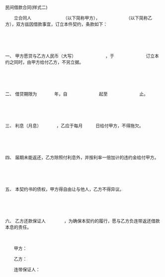 



民间借款合同(样式二)



 

　　立合同人　　　　　　　 （以下简称甲方），　　　　　　　（以下简称乙方），双方兹因借款事宜，订立本件契约，条款如下：

　　

　　

一、
甲方愿贷与乙方人民币（大写）　　　　　　　 ，于　　　　　　　 订立本约之同时，由甲方给付乙方，不另立据。

　　

　　

二、
借贷期限为　　　　年，自　　　　　　　 起至　　　　　　　 止。

　　

　　

三、
利息（月息）　　　　，乙应于每月　　　日给付甲方，不得拖欠。

　　

　　

四、
届期未能返还，乙方除照付利息外，并按利率一倍加计的违约金给付甲方。

　　

　　

五、
本契约书的债权，甲方得自由让与他人，乙方不得异议。

　　

　　

六、
乙方还款保证人　　　　 ，为确保本契约的履行，愿与乙方负连带返还借款本息的责任。　　

　　

　　甲方：　　　　　　　 

　　乙方：　　　　　　　　　 

　　连带保证人：